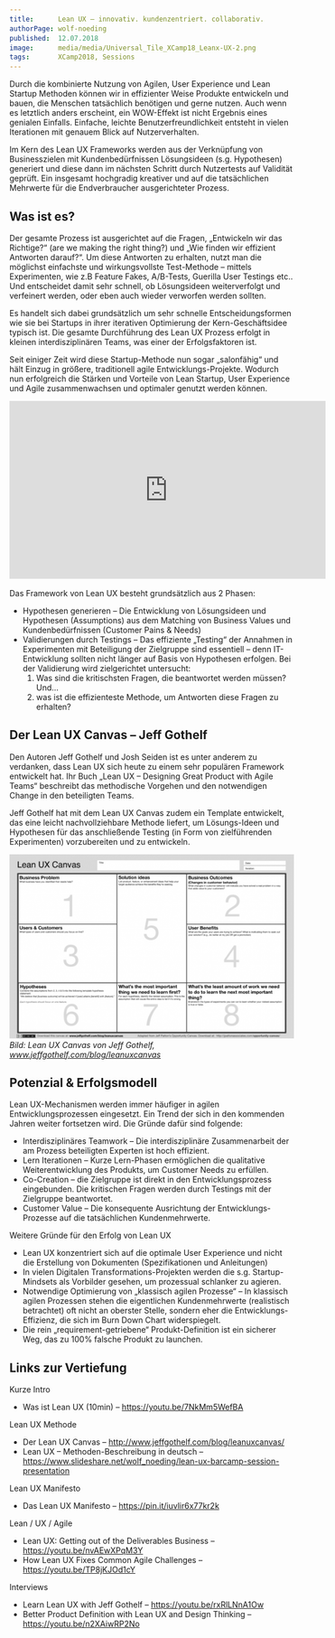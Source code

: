 ```yaml
---
title:      Lean UX – innovativ. kundenzentriert. collaborativ.
authorPage: wolf-noeding
published:  12.07.2018
image:      media/media/Universal_Tile_XCamp18_Leanx-UX-2.png
tags:       XCamp2018, Sessions
---
```


Durch die kombinierte Nutzung von Agilen, User Experience und Lean Startup Methoden können wir in effizienter Weise Produkte entwickeln und bauen, die Menschen tatsächlich benötigen und gerne nutzen. Auch wenn es letztlich anders erscheint, ein WOW-Effekt ist nicht Ergebnis eines genialen Einfalls. Einfache, leichte Benutzerfreundlichkeit entsteht in vielen Iterationen mit genauem Blick auf Nutzerverhalten.

Im Kern des Lean UX Frameworks werden aus der Verknüpfung von Businesszielen mit Kundenbedürfnissen Lösungsideen (s.g. Hypothesen) generiert und diese dann im nächsten Schritt durch Nutzertests auf Validität geprüft. Ein insgesamt hochgradig kreativer und auf die tatsächlichen Mehrwerte für die Endverbraucher ausgerichteter Prozess.

## Was ist es?

Der gesamte Prozess ist ausgerichtet auf die Fragen, „Entwickeln wir das Richtige?“ (are we making the right thing?) und „Wie finden wir effizient Antworten darauf?“. Um diese Antworten zu erhalten, nutzt man die möglichst einfachste und wirkungsvollste Test-Methode – mittels Experimenten, wie z.B Feature Fakes, A/B-Tests, Guerilla User Testings etc.. Und entscheidet damit sehr schnell, ob Lösungsideen weiterverfolgt und verfeinert werden, oder eben auch wieder verworfen werden sollten.

Es handelt sich dabei grundsätzlich um sehr schnelle Entscheidungsformen wie sie bei Startups in ihrer iterativen Optimierung der Kern-Geschäftsidee typisch ist. Die gesamte Durchführung des Lean UX Prozess erfolgt in kleinen interdisziplinären Teams, was einer der Erfolgsfaktoren ist.

Seit einiger Zeit wird diese Startup-Methode nun sogar „salonfähig“ und hält Einzug in größere, traditionell agile Entwicklungs-Projekte. Wodurch nun erfolgreich die Stärken und Vorteile von Lean Startup, User Experience und Agile zusammenwachsen und optimaler genutzt werden können.

<iframe width="560" height="315" src="https://www.youtube.com/embed/7NkMm5WefBA" frameborder="0" allow="accelerometer; autoplay; encrypted-media; gyroscope; picture-in-picture" allowfullscreen></iframe>

Das Framework von Lean UX besteht grundsätzlich aus 2 Phasen:

- Hypothesen generieren – Die Entwicklung von Lösungsideen und Hypothesen (Assumptions) aus dem Matching von Business Values und Kundenbedürfnissen (Customer Pains & Needs)
- Validierungen durch Testings – Das effiziente „Testing“ der Annahmen in Experimenten mit Beteiligung der Zielgruppe sind essentiell – denn IT-Entwicklung sollten nicht länger auf Basis von Hypothesen erfolgen. Bei der Validierung wird zielgerichtet untersucht:
    1. Was sind die kritischsten Fragen, die beantwortet werden müssen? Und…
    2. was ist die effizienteste Methode, um Antworten diese Fragen zu erhalten?


## Der Lean UX Canvas – Jeff Gothelf

Den Autoren Jeff Gothelf und Josh Seiden ist es unter anderem zu verdanken, dass Lean UX sich heute zu einem sehr populären Framework entwickelt hat. Ihr Buch „Lean UX – Designing Great Product with Agile Teams“ beschreibt das methodische Vorgehen und den notwendigen Change in den beteiligten Teams.

Jeff Gothelf hat mit dem Lean UX Canvas zudem ein Template entwickelt, das eine leicht nachvollziehbare Methode liefert, um Lösungs-Ideen und Hypothesen für das anschließende Testing (in Form von zielführenden Experimenten) vorzubereiten und zu entwickeln.

![Lean UX Canvas von Jeff Gothelf](media/LeanUX_canvas_v4-940x608-600x388.png)
*Bild: Lean UX Canvas von Jeff Gothelf, www.jeffgothelf.com/blog/leanuxcanvas*


## Potenzial & Erfolgsmodell

Lean UX-Mechanismen werden immer häufiger in agilen Entwicklungsprozessen eingesetzt. Ein Trend der sich in den kommenden Jahren weiter fortsetzen wird. Die Gründe dafür sind folgende:

- Interdisziplinäres Teamwork – Die interdisziplinäre Zusammenarbeit der am Prozess beteiligten Experten ist hoch effizient.
- Lern Iterationen – Kurze Lern-Phasen ermöglichen die qualitative Weiterentwicklung des Produkts, um Customer Needs zu erfüllen.
- Co-Creation – die Zielgruppe ist direkt in den Entwicklungsprozess eingebunden. Die kritischen Fragen werden durch Testings mit der Zielgruppe beantwortet.
- Customer Value – Die konsequente Ausrichtung der Entwicklungs-Prozesse auf die tatsächlichen Kundenmehrwerte.


Weitere Gründe für den Erfolg von Lean UX

- Lean UX konzentriert sich auf die optimale User Experience und nicht die Erstellung von Dokumenten (Spezifikationen und Anleitungen)
- In vielen Digitalen Transformations-Projekten werden die s.g. Startup-Mindsets als Vorbilder gesehen, um prozessual schlanker zu agieren.
- Notwendige Optimierung von „klassisch agilen Prozesse“ – In klassisch agilen Prozessen stehen die eigentlichen Kundenmehrwerte (realistisch betrachtet) oft nicht an oberster Stelle, sondern eher die Entwicklungs-Effizienz, die sich im Burn Down Chart widerspiegelt.
- Die rein „requirement-getriebene“ Produkt-Definition ist ein sicherer Weg, das zu 100% falsche Produkt zu launchen.


## Links zur Vertiefung

Kurze Intro

- Was ist Lean UX (10min) – https://youtu.be/7NkMm5WefBA


Lean UX Methode

- Der Lean UX Canvas – http://www.jeffgothelf.com/blog/leanuxcanvas/
- Lean UX – Methoden-Beschreibung in deutsch – https://www.slideshare.net/wolf_noeding/lean-ux-barcamp-session-presentation


Lean UX Manifesto

- Das Lean UX Manifesto – https://pin.it/iuvlir6x77kr2k


Lean / UX / Agile

- Lean UX: Getting out of the Deliverables Business – https://youtu.be/nvAEwXPqM3Y
- How Lean UX Fixes Common Agile Challenges – https://youtu.be/TP8jKJOd1cY


Interviews

- Learn Lean UX with Jeff Gothelf – https://youtu.be/rxRlLNnA1Ow
- Better Product Definition with Lean UX and Design Thinking – https://youtu.be/n2XAiwRP2No
